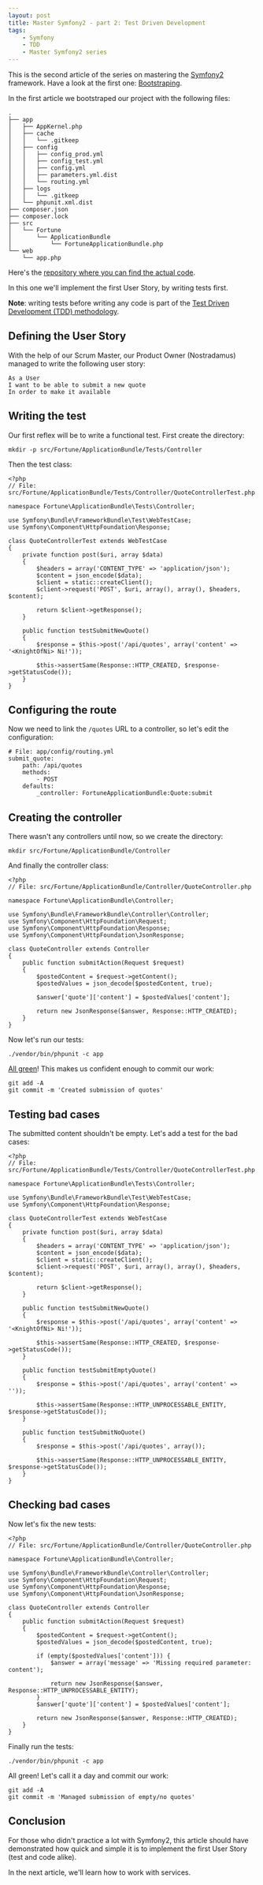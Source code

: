 ```yaml
---
layout: post
title: Master Symfony2 - part 2: Test Driven Development
tags:
    - Symfony
    - TDD
    - Master Symfony2 series
---
```


This is the second article of the series on mastering the
[Symfony2](http://symfony.com/) framework. Have a look at the first one:
[Bootstraping](/2014/08/05/master-sf2-part-1-bootstraping.html).

In the first article we bootstraped our project with the following files:

    .
    ├── app
    │   ├── AppKernel.php
    │   ├── cache
    │   │   └── .gitkeep
    │   ├── config
    │   │   ├── config_prod.yml
    │   │   ├── config_test.yml
    │   │   ├── config.yml
    │   │   ├── parameters.yml.dist
    │   │   └── routing.yml
    │   ├── logs
    │   │   └── .gitkeep
    │   └── phpunit.xml.dist
    ├── composer.json
    ├── composer.lock
    ├── src
    │   └── Fortune
    │       └── ApplicationBundle
    │           └── FortuneApplicationBundle.php
    └── web
        └── app.php

Here's the [repository where you can find the actual code](https://github.com/gnugat/mastering-symfony2).

In this one we'll implement the first User Story, by writing tests first.

**Note**: writing tests before writing any code is part of the
[Test Driven Development (TDD) methodology](/2014/02/19/test-driven-development.html).

## Defining the User Story

With the help of our Scrum Master, our Product Owner (Nostradamus) managed to
write the following user story:

    As a User
    I want to be able to submit a new quote
    In order to make it available

## Writing the test

Our first reflex will be to write a functional test. First create the directory:

    mkdir -p src/Fortune/ApplicationBundle/Tests/Controller

Then the test class:

    <?php
    // File: src/Fortune/ApplicationBundle/Tests/Controller/QuoteControllerTest.php

    namespace Fortune\ApplicationBundle\Tests\Controller;

    use Symfony\Bundle\FrameworkBundle\Test\WebTestCase;
    use Symfony\Component\HttpFoundation\Response;

    class QuoteControllerTest extends WebTestCase
    {
        private function post($uri, array $data)
        {
            $headers = array('CONTENT_TYPE' => 'application/json');
            $content = json_encode($data);
            $client = static::createClient();
            $client->request('POST', $uri, array(), array(), $headers, $content);

            return $client->getResponse();
        }

        public function testSubmitNewQuote()
        {
            $response = $this->post('/api/quotes', array('content' => '<KnightOfNi> Ni!'));

            $this->assertSame(Response::HTTP_CREATED, $response->getStatusCode());
        }
    }

## Configuring the route

Now we need to link the `/quotes` URL to a controller, so let's edit the
configuration:

    # File: app/config/routing.yml
    submit_quote:
        path: /api/quotes
        methods:
            - POST
        defaults:
            _controller: FortuneApplicationBundle:Quote:submit

## Creating the controller

There wasn't any controllers until now, so we create the directory:

    mkdir src/Fortune/ApplicationBundle/Controller

And finally the controller class:

    <?php
    // File: src/Fortune/ApplicationBundle/Controller/QuoteController.php

    namespace Fortune\ApplicationBundle\Controller;

    use Symfony\Bundle\FrameworkBundle\Controller\Controller;
    use Symfony\Component\HttpFoundation\Request;
    use Symfony\Component\HttpFoundation\Response;
    use Symfony\Component\HttpFoundation\JsonResponse;

    class QuoteController extends Controller
    {
        public function submitAction(Request $request)
        {
            $postedContent = $request->getContent();
            $postedValues = json_decode($postedContent, true);

            $answer['quote']['content'] = $postedValues['content'];

            return new JsonResponse($answer, Response::HTTP_CREATED);
        }
    }

Now let's run our tests:

    ./vendor/bin/phpunit -c app

[All green](https://www.youtube.com/watch?v=lFeLDc2CzOs)! This makes us
confident enough to commit our work:

    git add -A
    git commit -m 'Created submission of quotes'

## Testing bad cases

The submitted content shouldn't be empty. Let's add a test for the bad cases:

    <?php
    // File: src/Fortune/ApplicationBundle/Tests/Controller/QuoteControllerTest.php

    namespace Fortune\ApplicationBundle\Tests\Controller;

    use Symfony\Bundle\FrameworkBundle\Test\WebTestCase;
    use Symfony\Component\HttpFoundation\Response;

    class QuoteControllerTest extends WebTestCase
    {
        private function post($uri, array $data)
        {
            $headers = array('CONTENT_TYPE' => 'application/json');
            $content = json_encode($data);
            $client = static::createClient();
            $client->request('POST', $uri, array(), array(), $headers, $content);

            return $client->getResponse();
        }

        public function testSubmitNewQuote()
        {
            $response = $this->post('/api/quotes', array('content' => '<KnightOfNi> Ni!'));

            $this->assertSame(Response::HTTP_CREATED, $response->getStatusCode());
        }

        public function testSubmitEmptyQuote()
        {
            $response = $this->post('/api/quotes', array('content' => ''));

            $this->assertSame(Response::HTTP_UNPROCESSABLE_ENTITY, $response->getStatusCode());
        }

        public function testSubmitNoQuote()
        {
            $response = $this->post('/api/quotes', array());

            $this->assertSame(Response::HTTP_UNPROCESSABLE_ENTITY, $response->getStatusCode());
        }
    }

## Checking bad cases

Now let's fix the new tests:

    <?php
    // File: src/Fortune/ApplicationBundle/Controller/QuoteController.php

    namespace Fortune\ApplicationBundle\Controller;

    use Symfony\Bundle\FrameworkBundle\Controller\Controller;
    use Symfony\Component\HttpFoundation\Request;
    use Symfony\Component\HttpFoundation\Response;
    use Symfony\Component\HttpFoundation\JsonResponse;

    class QuoteController extends Controller
    {
        public function submitAction(Request $request)
        {
            $postedContent = $request->getContent();
            $postedValues = json_decode($postedContent, true);

            if (empty($postedValues['content'])) {
                $answer = array('message' => 'Missing required parameter: content');

                return new JsonResponse($answer, Response::HTTP_UNPROCESSABLE_ENTITY);
            }
            $answer['quote']['content'] = $postedValues['content'];

            return new JsonResponse($answer, Response::HTTP_CREATED);
        }
    }

Finally run the tests:

    ./vendor/bin/phpunit -c app

All green! Let's call it a day and commit our work:

    git add -A
    git commit -m 'Managed submission of empty/no quotes'

## Conclusion

For those who didn't practice a lot with Symfony2, this article should have
demonstrated how quick and simple it is to implement the first User Story
(test and code alike).

In the next article, we'll learn how to work with services.
